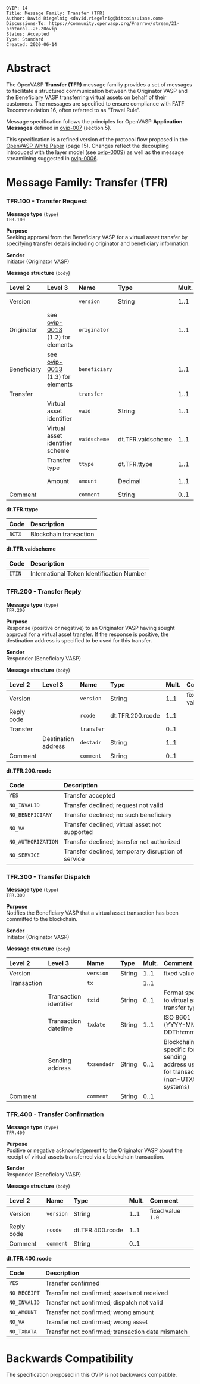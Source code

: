 ```pseudocode
OVIP: 14
Title: Message Family: Transfer (TFR)
Author: David Riegelnig <david.riegelnig@bitcoinsuisse.com>
Discussions-To: https://community.openvasp.org/#narrow/stream/21-protocol-.2F.20ovip
Status: Accepted
Type: Standard
Created: 2020-06-14
```

# Abstract

The OpenVASP **Transfer (TFR)** message familiy provides a set of messages to facilitate a structured communication between the Originator VASP and the Beneficiary VASP transferring virtual assets on behalf of their customers. The messages are specified to ensure compliance with FATF Recommendation 16, often referred to as "Travel Rule".

Message specification follows the principles for OpenVASP **Application Messages** defined in [ovip-007](https://github.com/OpenVASP/ovips/blob/master/ovip-0007.md#5-application-messages) (section 5).

This specification is a refined version of the protocol flow proposed in the [OpenVASP White Paper](https://openvasp.org/#whitepaper) (page 15). Changes reflect the decoupling introduced with the layer model (see [ovip-0009](https://github.com/OpenVASP/ovips/blob/master/ovip-0009.md)) as well as the message streamlining suggested in [ovip-0006](https://github.com/OpenVASP/ovips/blob/master/ovip-0006.md).



# Message Family: Transfer (TFR)

### TFR.100 - Transfer Request

**Message type** (`type`)</br>
`TFR.100`

**Purpose**</br>
Seeking approval from the Beneficiary VASP for a virtual asset transfer by specifying transfer details including originator and beneficiary information.

**Sender**</br>
Initiator (Originator VASP)

**Message structure** (`body`)

| Level 2     | Level 3                              | Name          | Type         | Mult. | Comment             |
| :---------- | :----------------------------------- | :------------ | :----------- | :---- | :------------------ |
| Version     |                                      | `version`     | String       | 1..1  | fixed value `1.0`   |
| Originator  | see [ovip-0013](https://github.com/OpenVASP/ovips/blob/master/ovip-0013.md#12-originator) (1.2) for elements | `originator`  |              | 1..1  |                     |
| Beneficiary | see [ovip-0013](https://github.com/OpenVASP/ovips/blob/master/ovip-0013.md#13-beneficiary) (1.3) for elements | `beneficiary` |              | 1..1  |                     |
| Transfer    |                                      | `transfer`    |                    | 1..1  |                     |
|             | Virtual asset identifier             | `vaid`        | String             | 1..1  |                     |
|             | Virtual asset identifier scheme      | `vaidscheme`  | dt.TFR.vaidscheme  | 1..1  |                     |
|             | Transfer type                        | `ttype`       | dt.TFR.ttype       | 1..1  |                     |
|             | Amount                               | `amount`      | Decimal            | 1..1  | 18 digits precision |
| Comment     |                                      | `comment`     | String             | 0..1  |                     |

**dt.TFR.ttype**

| Code   | Description            |
| :----- | :--------------------- |
| `BCTX` | Blockchain transaction |

**dt.TFR.vaidscheme**

| Code   | Description            |
| :----- | :--------------------- |
| `ITIN` | International Token Identification Number |


### TFR.200 - Transfer Reply

**Message type** (`type`)</br>
`TFR.200`

**Purpose**</br>
Response (positive or negative) to an Originator VASP having sought approval for a virtual asset transfer. If the response is positive, the destination address is specified to be used for this transfer.

**Sender**</br>
Responder (Beneficiary VASP)

**Message structure** (`body`)

| Level 2    | Level 3             | Name       | Type             | Mult. | Comment           |
| :--------- | :------------------ | :--------- | :--------------- | :---- | :---------------- |
| Version    |                     | `version`  | String           | 1..1  | fixed value `1.0` |
| Reply code |                     | `rcode`    | dt.TFR.200.rcode | 1..1  |                   |
| Transfer   |                     | `transfer` |                  | 0..1  |                   |
|            | Destination address | `destadr`  | String           | 1..1  |                   |
| Comment    |                     | `comment`  | String           | 0..1  |                   |

**dt.TFR.200.rcode**

| Code               | Description                                        |
| :----------------- | :------------------------------------------------- |
| `YES`              | Transfer accepted                                  |
| `NO_INVALID`       | Transfer declined; request not valid               |
| `NO_BENEFICIARY`   | Transfer declined; no such beneficiary             |
| `NO_VA`            | Transfer declined; virtual asset not supported     |
| `NO_AUTHORIZATION` | Transfer declined; transfer not authorized         |
| `NO_SERVICE`       | Transfer declined; temporary disruption of service |



### TFR.300 - Transfer Dispatch

**Message type** (`type`)</br>
`TFR.300`

**Purpose**</br>
Notifies the Beneficiary VASP that a virtual asset transaction has been committed to the blockchain.

**Sender**</br>
Initiator (Originator VASP)

**Message structure** (`body`)

| Level 2     | Level 3                | Name        | Type   | Mult. | Comment                                                      |
| :---------- | :--------------------- | :---------- | :----- | :---- | :----------------------------------------------------------- |
| Version     |                        | `version`   | String | 1..1  | fixed value `1.0`                                            |
| Transaction |                        | `tx`        |        | 1..1  |                                                              |
|             | Transaction identifier | `txid`      | String | 0..1  | Format specific to virtual asset / transfer type             |
|             | Transaction datetime   | `txdate`    | String | 1..1  | ISO 8601 (YYYY-MM-DDThh:mm:ssZ)                              |
|             | Sending address        | `txsendadr` | String | 0..1  | Blockchain-specific format, sending address used for transaction (non-UTXO systems) |
| Comment     |                        | `comment`   | String | 0..1  |                                                              |



### TFR.400 - Transfer Confirmation

**Message type** (`type`)</br>
`TFR.400`

**Purpose**</br>
Positive or negative acknowledgement to the Originator VASP about the receipt of virtual assets transferred via a blockchain transaction.

**Sender**</br>
Responder (Beneficiary VASP)

**Message structure** (`body`)

| Level 2    | Name      | Type             | Mult. | Comment           |
| :--------- | :-------- | :--------------- | :---- | :---------------- |
| Version    | `version` | String           | 1..1  | fixed value `1.0` |
| Reply code | `rcode`   | dt.TFR.400.rcode | 1..1  |                   |
| Comment    | `comment` | String           | 0..1  |                   |

**dt.TFR.400.rcode**

| Code         | Description                                       |
| :----------- | :------------------------------------------------ |
| `YES`        | Transfer confirmed                                |
| `NO_RECEIPT` | Transfer not confirmed; assets not received       |
| `NO_INVALID` | Transfer not confirmed; dispatch not valid        |
| `NO_AMOUNT`  | Transfer not confirmed; wrong amount              |
| `NO_VA`      | Transfer not confirmed; wrong asset               |
| `NO_TXDATA`  | Transfer not confirmed; transaction data mismatch |



# Backwards Compatibility

The specification proposed in this OVIP is not backwards compatible.
